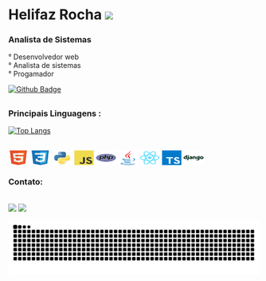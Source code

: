 # Helifaz Rocha <img src=https://github.com/TheDudeThatCode/TheDudeThatCode/blob/master/Assets/Developer.gif Width="50">
### Analista de Sistemas 
° Desenvolvedor web <br>
° Analista de sistemas  <br>
° Progamador  <br>

[![Github Badge](https://img.shields.io/badge/-Github-000?style=flat-square&logo=Github&logoColor=white&link=https://github.com/helifazdev)](https://github.com/helifazdev)
##
### Principais Linguagens :
[![Top Langs](https://github-readme-stats.vercel.app/api/top-langs/?username=helifazdev&layout=compact)](https://github.com/helifazdev/github-readme-stats)

<!-- ![Anurag's GitHub stats](https://github-readme-stats.vercel.app/api?username=helifazdev&hide=contribs,prs) -->

<div style="display: inline_block"><br>
  <img align="center" alt="helifazdev-HTML" height="30" width="40" src="https://raw.githubusercontent.com/devicons/devicon/master/icons/html5/html5-original.svg">
  <img align="center" alt="helifazdev-CSS" height="30" width="40" src="https://raw.githubusercontent.com/devicons/devicon/master/icons/css3/css3-original.svg">
  <img align="center" alt="helifazdev-CSS" height="30" width="40" src="https://github.com/devicons/devicon/blob/master/icons/python/python-original.svg">
  <img align="center" alt="helifazdev-JS" height="30" width="40" src="https://raw.githubusercontent.com/devicons/devicon/master/icons/javascript/javascript-original.svg">
  <img align="center" alt="helifazdev-PHP" height="30" width="40" src="https://raw.githubusercontent.com/devicons/devicon/1119b9f84c0290e0f0b38982099a2bd027a48bf1/icons/php/php-original.svg">
  <img align="center" alt="helifazdev-HTML" height="30" width="40" src="https://raw.githubusercontent.com/devicons/devicon/master/icons/java/java-original.svg">
   <img align="center" alt="helifazdev-HTML" height="30" width="40" src="https://github.com/devicons/devicon/blob/master/icons/react/react-original.svg">
   <img align="center" alt="helifazdev-HTML" height="30" width="40" src="https://github.com/devicons/devicon/blob/master/icons/typescript/typescript-plain.svg">
   <img align="center" alt="helifazdev-HTML" height="30" width="40" src="https://github.com/devicons/devicon/blob/master/icons/django/django-plain-wordmark.svg">
 </div>
 

 ### Contato: 
 <div style="display: inline_block"><br>
<!--  <a href="https://www.instagram.com/helifaz/" target="_blank"><img src="https://img.shields.io/badge/-Instagram-%23E4405F?style=for-the-badge&logo=instagram&logoColor=white" target="_blank"></a> -->
  <a href = "mailto:helifazsilva@gmail.com"><img src="https://img.shields.io/badge/Gmail-D14836?style=for-the-badge&logo=gmail&logoColor=white" target="_blank"></a>
  <a href="https://www.linkedin.com/in/helifaz-da-silva-a57375152/" target="_blank"><img src="https://img.shields.io/badge/-LinkedIn-%230077B5?style=for-the-badge&logo=linkedin&logoColor=white" target="_blank"></a> 
</div>

 ![Snake animation](https://github.com/helifazdev/helifazdev/blob/main/.github/workflows/github-user-contribution.svg)
